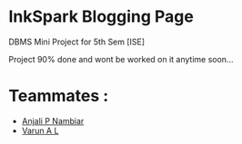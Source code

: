# InkSpark Blogging Page

DBMS Mini Project for 5th Sem [ISE]

Project 90% done and wont be worked on it anytime soon...

# Teammates :
- [Anjali P Nambiar](https://github.com/2003anjali)
- [Varun A L](https://github.com/Vexy-04)
